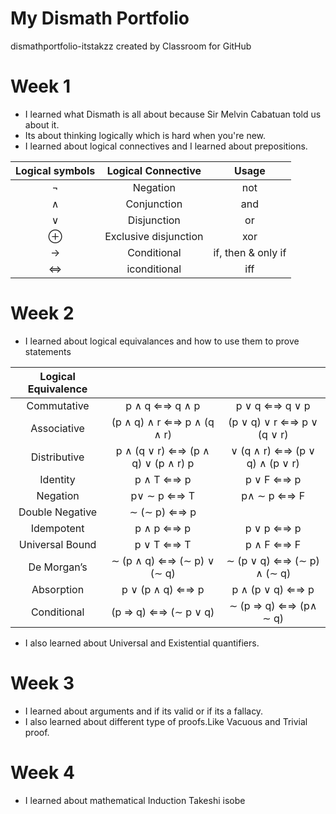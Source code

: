# My Dismath Portfolio
dismathportfolio-itstakzz created by Classroom for GitHub
# Week 1
* I learned what Dismath is all about because Sir Melvin Cabatuan told us about it.
* Its about thinking logically which is hard when you're new.
* I learned about logical connectives and I learned about prepositions.

| Logical symbols | Logical Connective | Usage         |
| :-----------:   | :-------------:   | :-------------: |
|  ¬         | Negation  | not |
| ∧  | Conjunction  | and |
|∨	|Disjunction|	or|
|⊕	|Exclusive disjunction	|xor|
|→|	Conditional|	if, then & only if|
|⇔	|iconditional	|iff|

# Week 2
* I learned about logical equivalances and how to use them to prove statements

|Logical Equivalence	|       |          |
| :-----------:   | :-------------:   | :-------------: |
|Commutative|	p ∧ q ⇐⇒ q ∧ p	|p ∨ q ⇐⇒ q ∨ p|
|Associative|(p ∧ q) ∧ r ⇐⇒ p ∧ (q ∧ r)	|(p ∨ q) ∨ r ⇐⇒ p ∨ (q ∨ r)|
|Distributive|	p ∧ (q ∨ r) ⇐⇒ (p ∧ q) ∨ (p ∧ r)	p| ∨ (q ∧ r) ⇐⇒ (p ∨ q) ∧ (p ∨ r)|
|Identity|	p ∧ T ⇐⇒ p|p ∨ F ⇐⇒ p|
|Negation	|p∨ ∼ p ⇐⇒ T	|p∧ ∼ p ⇐⇒ F|
|Double Negative|	∼ (∼ p) ⇐⇒ p	| |
|Idempotent|	p ∧ p ⇐⇒ p	|p ∨ p ⇐⇒ p|
|Universal Bound|	p ∨ T ⇐⇒ T	|p ∧ F ⇐⇒ F|
|De Morgan’s|	∼ (p ∧ q) ⇐⇒ (∼ p) ∨ (∼ q) | ∼ (p ∨ q) ⇐⇒ (∼ p) ∧ (∼ q)|
|Absorption|	p ∨ (p ∧ q) ⇐⇒ p|	p ∧ (p ∨ q) ⇐⇒ p|
|Conditional|	(p ⇒ q) ⇐⇒ (∼ p ∨ q)	|∼ (p ⇒ q) ⇐⇒ (p∧ ∼ q)|

* I also learned about Universal and Existential quantifiers.

# Week 3
* I learned about arguments and if its valid or if its a fallacy.
* I also learned about different type of proofs.Like Vacuous and Trivial proof.

# Week 4
* I learned about mathematical Induction
Takeshi isobe

